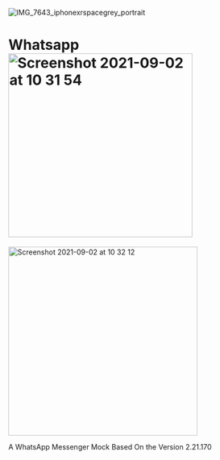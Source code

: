 ![IMG_7643_iphonexrspacegrey_portrait](https://user-images.githubusercontent.com/71823674/131821688-567bbfed-3858-4ec7-b3ca-a94dac1cf789.png)

# Whatsapp<img width="365" alt="Screenshot 2021-09-02 at 10 31 54" src="https://user-images.githubusercontent.com/71823674/131820056-4c294fe9-4333-432b-aa61-36ca93e39696.png">
<img width="375" alt="Screenshot 2021-09-02 at 10 32 12" src="https://user-images.githubusercontent.com/71823674/131820107-1dd82d2e-70b4-41d2-87cd-130cf16f51da.png">

A WhatsApp Messenger Mock Based On the Version 2.21.170
